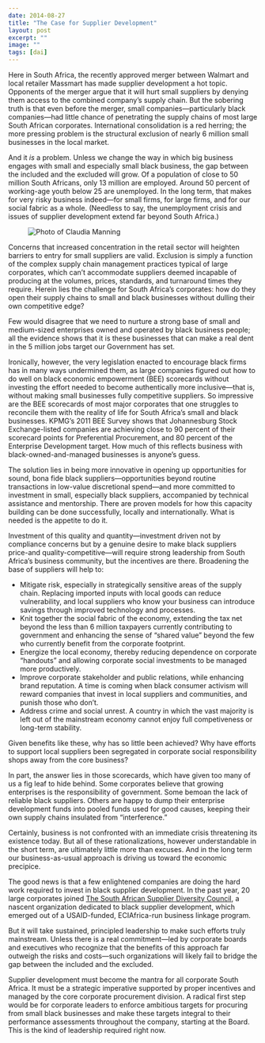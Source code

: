 ```yaml
---
date: 2014-08-27
title: "The Case for Supplier Development"
layout: post
excerpt: ""
image: ""
tags: [dai]
---
```

<p>Here in South Africa, the recently approved merger between Walmart and local retailer Massmart has made supplier development a hot topic. Opponents of the merger argue that it will hurt small suppliers by denying them access to the combined company’s supply chain. But the sobering truth is that even before the merger, small companies—particularly black companies—had little chance of penetrating the supply chains of most large South African corporates. International consolidation is a red herring; the more pressing problem is the structural exclusion of nearly 6 million small businesses in the local market.</p><p>And it <em>is</em> a problem. Unless we change the way in which big business engages with small and especially small black business, the gap between the included and the excluded will grow. Of a population of close to 50 million South Africans, only 13 million are employed. Around 50 percent of working-age youth below 25 are unemployed. In the long term, that makes for very risky business indeed—for small firms, for large firms, and for our social fabric as a whole. (Needless to say, the unemployment crisis and issues of supplier development extend far beyond South Africa.)</p><figure class="kg-card kg-image-card"><img src="https://pubs.ghost.io/uploads/claudia.jpg" class="kg-image" alt="Photo of Claudia Manning" loading="lazy" title="Claudia Manning"></figure><p>Concerns that increased concentration in the retail sector will heighten barriers to entry for small suppliers are valid. Exclusion is simply a function of the complex supply chain management practices typical of large corporates, which can’t accommodate suppliers deemed incapable of producing at the volumes, prices, standards, and turnaround times they require. Herein lies the challenge for South Africa’s corporates: how do they open their supply chains to small and black businesses without dulling their own competitive edge?</p><p>Few would disagree that we need to nurture a strong base of small and medium-sized enterprises owned and operated by black business people; all the evidence shows that it is these businesses that can make a real dent in the 5 million jobs target our Government has set.</p><p>Ironically, however, the very legislation enacted to encourage black firms has in many ways undermined them, as large companies figured out how to do well on black economic empowerment (BEE) scorecards without investing the effort needed to become authentically more inclusive—that is, without making small businesses fully competitive suppliers. So impressive are the BEE scorecards of most major corporates that one struggles to reconcile them with the reality of life for South Africa’s small and black businesses. KPMG’s 2011 BEE Survey shows that Johannesburg Stock Exchange-listed companies are achieving close to 90 percent of their scorecard points for Preferential Procurement, and 80 percent of the Enterprise Development target. How much of this reflects business with black-owned-and-managed businesses is anyone’s guess.</p><p>The solution lies in being more innovative in opening up opportunities for sound, bona fide black suppliers—opportunities beyond routine transactions in low-value discretional spend—and more committed to investment in small, especially black suppliers, accompanied by technical assistance and mentorship. There are proven models for how this capacity building can be done successfully, locally and internationally. What is needed is the appetite to do it.</p><p>Investment of this quality and quantity—investment driven not by compliance concerns but by a genuine desire to make black suppliers price-and quality-competitive—will require strong leadership from South Africa’s business community, but the incentives are there. Broadening the base of suppliers will help to:</p><ul><li>Mitigate risk, especially in strategically sensitive areas of the supply chain. Replacing imported inputs with local goods can reduce vulnerability, and local suppliers who know your business can introduce savings through improved technology and processes.</li><li>Knit together the social fabric of the economy, extending the tax net beyond the less than 6 million taxpayers currently contributing to government and enhancing the sense of “shared value” beyond the few who currently benefit from the corporate footprint.</li><li>Energize the local economy, thereby reducing dependence on corporate “handouts” and allowing corporate social investments to be managed more productively.</li><li>Improve corporate stakeholder and public relations, while enhancing brand reputation. A time is coming when black consumer activism will reward companies that invest in local suppliers and communities, and punish those who don’t.</li><li>Address crime and social unrest. A country in which the vast majority is left out of the mainstream economy cannot enjoy full competiveness or long-term stability.</li></ul><p>Given benefits like these, why has so little been achieved? Why have efforts to support local suppliers been segregated in corporate social responsibility shops away from the core business?</p><p>In part, the answer lies in those scorecards, which have given too many of us a fig leaf to hide behind. Some corporates believe that growing enterprises is the responsibility of government. Some bemoan the lack of reliable black suppliers. Others are happy to dump their enterprise development funds into pooled funds used for good causes, keeping their own supply chains insulated from “interference.”</p><p>Certainly, business is not confronted with an immediate crisis threatening its existence today. But all of these rationalizations, however understandable in the short term, are ultimately little more than excuses. And in the long term our business-as-usual approach is driving us toward the economic precipice.</p><p>The good news is that a few enlightened companies are doing the hard work required to invest in black supplier development. In the past year, 20 large corporates joined <a href="http://www.sasdc.org.za/">The South African Supplier Diversity Council</a>, a nascent organization dedicated to black supplier development, which emerged out of a USAID-funded, ECIAfrica-run business linkage program.</p><p>But it will take sustained, principled leadership to make such efforts truly mainstream. Unless there is a real commitment—led by corporate boards and executives who recognize that the benefits of this approach far outweigh the risks and costs—such organizations will likely fail to bridge the gap between the included and the excluded.</p><p>Supplier development must become the mantra for all corporate South Africa. It must be a strategic imperative supported by proper incentives and managed by the core corporate procurement division. A radical first step would be for corporate leaders to enforce ambitious targets for procuring from small black businesses and make these targets integral to their performance assessments throughout the company, starting at the Board. This is the kind of leadership required right now.</p>
  